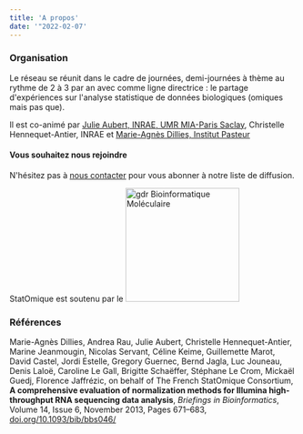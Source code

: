 ```yaml
---
title: 'A propos'
date: '"2022-02-07'
---
```


### Organisation

Le réseau se réunit dans le cadre de journées, demi-journées à thème au rythme de 2 à 3 par an avec comme ligne directrice : le partage d'expériences sur l'analyse statistique de données biologiques (omiques mais pas que).

Il est co-animé par [Julie Aubert, INRAE, UMR MIA-Paris Saclay](www6.inrae.fr/mia-paris/Equipes/Membres/Julie-Aubert/), Christelle Hennequet-Antier, INRAE et [Marie-Agnès Dillies, Institut Pasteur](research.pasteur.fr/fr/member/marie-agnes-dillies/)

#### Vous souhaitez nous rejoindre

N'hésitez pas à [nous contacter](mailto:julie.aubert@agroparistech.fr) pour vous abonner à notre liste de diffusion.

StatOmique est soutenu par le <img src="../media/logo_gdr_new.svg" alt="gdr Bioinformatique Moléculaire" width="200"/>

### Références

Marie-Agnès Dillies, Andrea Rau, Julie Aubert, Christelle Hennequet-Antier, Marine Jeanmougin, Nicolas Servant, Céline Keime, Guillemette Marot, David Castel, Jordi Estelle, Gregory Guernec, Bernd Jagla, Luc Jouneau, Denis Laloë, Caroline Le Gall, Brigitte Schaëffer, Stéphane Le Crom, Mickaël Guedj, Florence Jaffrézic, on behalf of The French StatOmique Consortium, **A comprehensive evaluation of normalization methods for Illumina high-throughput RNA sequencing data analysis**, *Briefings in Bioinformatics*, Volume 14, Issue 6, November 2013, Pages 671–683, [doi.org/10.1093/bib/bbs046/](doi.org/10.1093/bib/bbs046/)